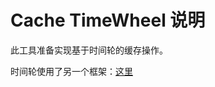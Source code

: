 Cache TimeWheel  说明 
================

此工具准备实现基于时间轮的缓存操作。

时间轮使用了另一个框架：[这里](../../SimplePattern/TimeWheel)
